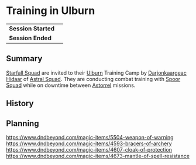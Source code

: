 # Training in Ulburn

|||
| --- | --- |
| **Session Started** | | storyline.2
| **Session Ended** | |

## Summary

[Starfall Squad](../../organisations/government/astorrel/squads/starfall-squad.md) are invited to their [Ulburn](../../places/settlements/villages/ulburn.md) Training Camp by [Darjonkaargeac Hidaar](../../characters/darjonkaargeac-hidaar.md) of [Astral Squad](../../organisations/government/astorrel/squads/astral-squad.md). They are conducting combat training with [Spoor Squad](../../organisations/government/astorrel/squads/spoor-squad.md) while on downtime between [Astorrel](../../organisations/government/astorrel/astorrel.md) missions.

## History

## Planning

https://www.dndbeyond.com/magic-items/5504-weapon-of-warning
https://www.dndbeyond.com/magic-items/4593-bracers-of-archery
https://www.dndbeyond.com/magic-items/4607-cloak-of-protection
https://www.dndbeyond.com/magic-items/4673-mantle-of-spell-resistance
